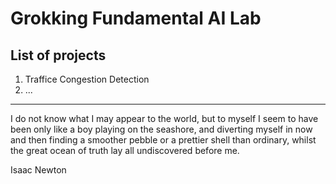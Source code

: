 # Grokking Fundamental AI Lab

## List of projects

1. Traffice Congestion Detection
2. ...

---

I do not know what I may appear to the world, but to myself I seem to have been only like a boy playing on the seashore, and diverting myself in now and then finding a smoother pebble or a prettier shell than ordinary, whilst the great ocean of truth lay all undiscovered before me.

Isaac Newton
